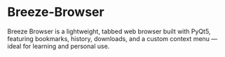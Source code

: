 # Breeze-Browser
Breeze Browser is a lightweight, tabbed web browser built with PyQt5, featuring bookmarks, history, downloads, and a custom context menu — ideal for learning and personal use.

